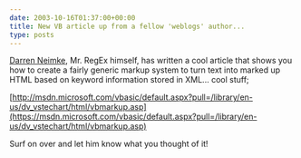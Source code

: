 ```yaml
---
date: 2003-10-16T01:37:00+00:00
title: New VB article up from a fellow 'weblogs' author...
type: posts
---
```

[Darren Neimke](https://weblogs.asp.net/DNeimke), Mr. RegEx himself, has written a cool article that shows you how to create a fairly generic markup system to turn text into marked up HTML based on keyword information stored in XML... cool stuff;

[http://msdn.microsoft.com/vbasic/default.aspx?pull=/library/en-us/dv_vstechart/html/vbmarkup.asp](https://msdn.microsoft.com/vbasic/default.aspx?pull=/library/en-us/dv_vstechart/html/vbmarkup.asp)

Surf on over and let him know what you thought of it!
